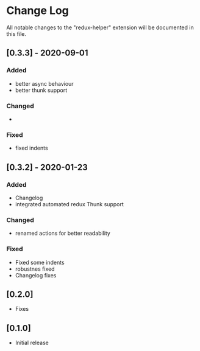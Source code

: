 # Change Log

All notable changes to the "redux-helper" extension will be documented in this file.

## [0.3.3] - 2020-09-01
### Added
- better async behaviour
- better thunk support

### Changed
- 

### Fixed
- fixed indents
  

## [0.3.2] - 2020-01-23
### Added
- Changelog
- integrated automated redux Thunk support

### Changed
- renamed actions for better readability

### Fixed
- Fixed some indents
- robustnes fixed
- Changelog fixes


## [0.2.0]

- Fixes

## [0.1.0]

- Initial release